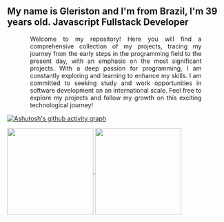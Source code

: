 ## My name is Gleriston and I'm from Brazil, I'm 39 years old. Javascript Fullstack Developer

<div style="
    margin: 0 53px;
    text-align: justify;
">Welcome to my repository! Here you will find a comprehensive collection of my projects, tracing my journey from the early steps in the programming field to the present day, with an emphasis on the most significant projects. With a deep passion for programming, I am constantly exploring and learning to enhance my skills. I am committed to seeking study and work opportunities in software development on an international scale. Feel free to explore my projects and follow my growth on this exciting technological journey!</div>

[![Ashutosh's github activity graph](https://github-readme-activity-graph.vercel.app/graph?username=GleristonCastro&bg_color=0d1117&color=ffffff&line=142841&point=dbccdb&area=true&hide_border=true)](https://github.com/ashutosh00710/github-readme-activity-graph)

<a href="https://github.com/GleristonCastro/github-readme-stats">
  <img height=200 align="center" src="https://github-readme-stats.vercel.app/api?username=GleristonCastro&bg_color=00000000&show_icons=true&hide_border=true" />
</a>
<a href="https://github.com/GleristonCastro/convoychat">
  <img height=200 align="center" src="https://github-readme-stats.vercel.app/api/top-langs?username=GleristonCastro&layout=compact&langs_count=8&card_width=32&bg_color=00000000&hide_border=true" />
</a>

